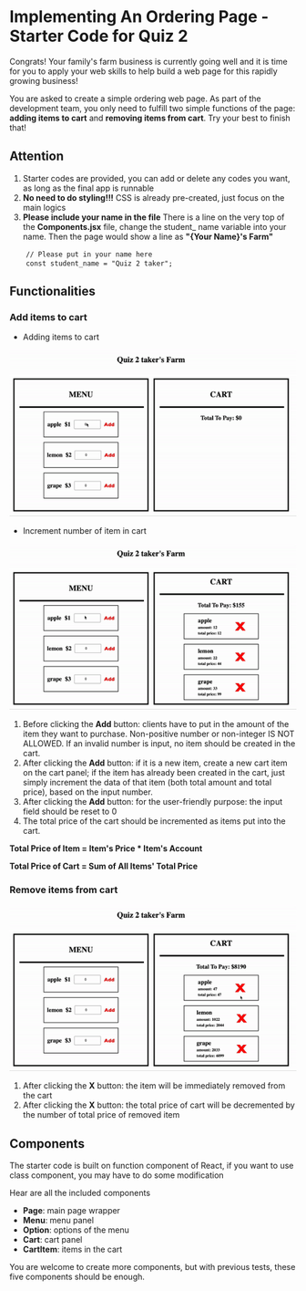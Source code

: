 # Implementing An Ordering Page - Starter Code for Quiz 2
Congrats! Your family's farm business is currently going well and it is time for you to apply your web skills to help build a web page for this rapidly growing business!

 You are asked to create a simple ordering web page. As part of the development team, you only need to fulfill two simple functions of the page: <strong>adding items to cart</strong> and <strong>removing items from cart</strong>. Try your best to finish that!

## Attention
1. Starter codes are provided, you can add or delete any codes you want, as long as the final app is runnable
2. <strong>No need to do styling!!!</strong> CSS is already pre-created, just focus on the main logics
3. <strong>Please include your name in the file</strong> There is a line on the very top of the <strong>Components.jsx</strong> file, change the student_ name variable into your name. Then the page would show a line as <strong>"{Your Name}'s Farm"</strong>
```
    // Please put in your name here
    const student_name = "Quiz 2 taker";
```

## Functionalities

### Add items to cart
- Adding items to cart
<img src="./pics/add.gif"/>

- Increment number of item in cart
<img src="./pics/increment.gif"/>

1. Before clicking the <strong>Add</strong> button: clients have to put in the amount of the item they want to purchase. Non-positive number or non-integer IS NOT ALLOWED. If an invalid number is input, no item should be created in the cart.
2. After clicking the <strong>Add</strong> button: if it is a new item, create a new cart item on the cart panel; if the item has already been created in the cart, just simply increment the data of that item (both total amount and total price), based on the input number.
3. After clicking the <strong>Add</strong> button: for the user-friendly purpose: the input field should be reset to 0
4. The total price of the cart should be incremented as items put into the cart.  

<strong> Total Price of Item = Item's Price * Item's Account </strong>

<strong> Total Price of Cart = Sum of All Items' Total Price </strong>

### Remove items from cart
<img src="./pics/remove.gif"/>

1. After clicking the <strong>X</strong> button: the item will be immediately removed from the cart
2. After clicking the <strong>X</strong> button: the total price of cart will be decremented by the number of total price of removed item

## Components
The starter code is built on function component of React, if you want to use class component, you may have to do some modification

Hear are all the included components
- <strong>Page</strong>: main page wrapper
- <strong>Menu</strong>: menu panel
- <strong>Option</strong>: options of the menu
- <strong>Cart</strong>: cart panel
- <strong>CartItem</strong>: items in the cart

You are welcome to create more components, but with previous tests, these five components should be enough. 